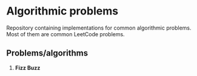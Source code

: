 # Algorithmic problems

Repository containing implementations for common algorithmic problems.  
Most of them are common LeetCode problems.

## Problems/algorithms

1. **Fizz Buzz**

